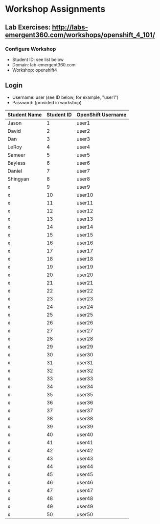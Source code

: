 # Workshop Assignments
## Lab Exercises: http://labs-emergent360.com/workshops/openshift_4_101/
### Configure Workshop
- Student ID: see list below
- Domain: lab-emergent360.com
- Workshop: openshift4

## Login
- Username: user<id> (see ID below; for example, "user1")
- Password: (provided in workshop)

| Student Name | Student ID | OpenShift Username | 
|------------ | ---------------| ---------------|
|	Jason	 |	1	|	user1	|
|	David	|	2	|	user2	|
|	Dan	|	3	|	user3	|
|	LeRoy |	4	|	user4	|
|	Sameer |	5	|	user5	|
|	Bayless |	6	|	user6	|
|	Daniel |	7	|	user7	|
|	Shingyan |	8	|	user8	|
|	x |	9	|	user9	|
|	x |	10	|	user10	|
|	x	|	11	|	user11	|
|	x |	12	|	user12	|
|	x |	13	|	user13	|
| x | 14 | user14 |
| x | 15 | user15 |
| x | 16 | user16 |
| x | 17 | user17 |
| x | 18 | user18 |  
| x | 19 | user19 |  
| x | 20 | user20 |  
| x | 21 | user21 |
| x | 22 | user22 |
| x | 23 | user23 |
| x | 24 | user24 |
| x | 25 | user25 |
| x | 26 | user26 |
| x | 27 | user27 |
| x | 28 | user28 |
| x | 29 | user29 |
| x | 30 | user30 |
| x | 31 | user31 |
| x | 32 | user32 |
| x | 33 | user33 |
| x | 34 | user34 |
| x | 35 | user35 |  
| x | 36 | user36 |
| x | 37 | user37 |
| x | 38 | user38 |
| x | 39 | user39 |
| x | 40 | user40 |
| x | 41 | user41 |
| x | 42 | user42 |
| x | 43 | user43 |
| x | 44 | user44 |
| x | 45 | user45 |
| x | 46 | user46 |
| x | 47 | user47 |
| x | 48 | user48 |
| x | 49 | user49 |
| x | 50 | user50 |
